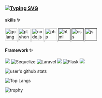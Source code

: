 ### [![Typing SVG](https://readme-typing-svg.herokuapp.com?color=BC39F7&lines=Hi~I+am+Hank)](https://git.io/typing-svg)

#### skills ✨
<a href="https://go.dev/" target="_blank">
      <img src="https://upload.wikimedia.org/wikipedia/commons/thumb/0/05/Go_Logo_Blue.svg/1200px-Go_Logo_Blue.svg.png" alt="golang" width="40" height="40"/> 
</a>
<a href="https://www.python.org/" target="_blank">
      <img src="https://cdn-icons-png.flaticon.com/512/5968/5968350.png" alt="ptyhon" width="40" height="40"/> 
</a>
<a href="https://nodejs.org/zh-tw/" target="_blank">
      <img src="https://cdn.iconscout.com/icon/free/png-256/node-js-1174925.png" alt="node.js" width="40" height="40"/> 
</a>
<a href="https://www.php.net/" target="_blank">
      <img src="https://cdn-icons-png.flaticon.com/512/919/919830.png" alt="php" width="40" height="40"/> 
</a>

<a href="" target="_blank">
      <img src="https://cdn-icons-png.flaticon.com/512/732/732212.png" alt="html" width="40" height="40"/> 
</a>
<a href="" target="_blank">
      <img src="https://cdn-icons-png.flaticon.com/512/732/732190.png" alt="css" width="40" height="40"/> 
</a>
<a href="" target="_blank">
      <img src="https://encrypted-tbn0.gstatic.com/images?q=tbn:ANd9GcR5f3xgzW_K_3hXojCy4SjGW_fqtOJAwudZGA&usqp=CAU" alt="js" width="40" height="40"/> 
</a>



#### Framework  ✨
![](https://camo.githubusercontent.com/6f61ce982d7a61713d63c947148300012945bd4a4cafb8b9313e2426c5a1f273/68747470733a2f2f696d672e736869656c64732e696f2f62616467652f457870726573732e6a732d3430344435393f7374796c653d666f722d7468652d6261646765)
![Sequelize](https://img.shields.io/badge/Sequelize-52B0E7?style=for-the-badge&logo=Sequelize&logoColor=white)
![Laravel](https://img.shields.io/badge/laravel-%23FF2D20.svg?style=for-the-badge&logo=laravel&logoColor=white)
![](https://camo.githubusercontent.com/268ac512e333b69600eb9773a8f80b7a251f4d6149642a50a551d4798183d621/68747470733a2f2f696d672e736869656c64732e696f2f62616467652f52656163742d3230323332413f7374796c653d666f722d7468652d6261646765266c6f676f3d7265616374266c6f676f436f6c6f723d363144414642)
![Flask](https://img.shields.io/badge/flask-%23000.svg?style=for-the-badge&logo=flask&logoColor=white)
![](https://camo.githubusercontent.com/3d2c77bca250c7ac4f458c952bc859f25aa09ca52b9c9b67875892532cd0761a/68747470733a2f2f696d672e736869656c64732e696f2f62616467652f4d6174657269616c2d2d55492d3030383143423f7374796c653d666f722d7468652d6261646765266c6f676f3d4d5549266c6f676f436f6c6f723d7768697465)


![user's github stats](https://github-readme-stats.vercel.app/api?username=bohan1109&theme=vue-dark&show_icons=true)

![Top Langs](https://github-readme-stats.vercel.app/api/top-langs/?username=bohan1109)

![trophy](https://github-profile-trophy.vercel.app/?username=bohan1109)
<!--
**bohan1109/bohan1109** is a ✨ _special_ ✨ repository because its `README.md` (this file) appears on your GitHub profile.

Here are some ideas to get you started:

- 🔭 I’m currently working on ...
- 🌱 I’m currently learning ...
- 👯 I’m looking to collaborate on ...
- 🤔 I’m looking for help with ...
- 💬 Ask me about ...
- 📫 How to reach me: ...
- 😄 Pronouns: ...
- ⚡ Fun fact: ...
-->
